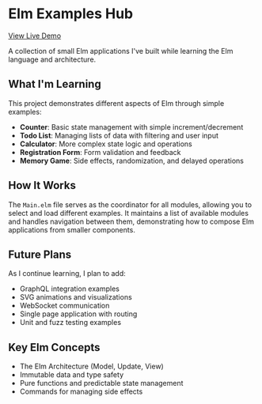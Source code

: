 # Elm Examples Hub

[View Live Demo](https://stamnostomp.github.io/elm-example-sites/)

A collection of small Elm applications I've built while learning the Elm language and architecture.

## What I'm Learning

This project demonstrates different aspects of Elm through simple examples:

- **Counter**: Basic state management with simple increment/decrement
- **Todo List**: Managing lists of data with filtering and user input
- **Calculator**: More complex state logic and operations
- **Registration Form**: Form validation and feedback
- **Memory Game**: Side effects, randomization, and delayed operations

## How It Works

The `Main.elm` file serves as the coordinator for all modules, allowing you to select and load different examples. It maintains a list of available modules and handles navigation between them, demonstrating how to compose Elm applications from smaller components.

## Future Plans

As I continue learning, I plan to add:
- GraphQL integration examples
- SVG animations and visualizations
- WebSocket communication
- Single page application with routing
- Unit and fuzz testing examples

## Key Elm Concepts

- The Elm Architecture (Model, Update, View)
- Immutable data and type safety
- Pure functions and predictable state management
- Commands for managing side effects
